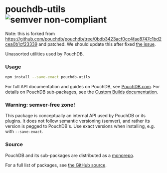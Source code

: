pouchdb-utils ![semver non-compliant](https://img.shields.io/badge/semver-non--compliant-red.svg)
======

Note: this is forked from https://github.com/pouchdb/pouchdb/tree/0bdb3423acf0cc4fae8747c1bd2cea0b1cf23339 and patched. We should update this after fixed [the issue](https://github.com/pouchdb/pouchdb/issues/8581).

Unassorted utilities used by PouchDB.

### Usage

```bash
npm install --save-exact pouchdb-utils
```

For full API documentation and guides on PouchDB, see [PouchDB.com](http://pouchdb.com/). For details on PouchDB sub-packages, see the [Custom Builds documentation](http://pouchdb.com/custom.html).


### Warning: semver-free zone!

This package is conceptually an internal API used by PouchDB or its plugins. It does not follow semantic versioning (semver), and rather its version is pegged to PouchDB's. Use exact versions when installing, e.g. with `--save-exact`.


### Source

PouchDB and its sub-packages are distributed as a [monorepo](https://github.com/babel/babel/blob/master/doc/design/monorepo.md).

For a full list of packages, see [the GitHub source](https://github.com/pouchdb/pouchdb/tree/master/packages).


